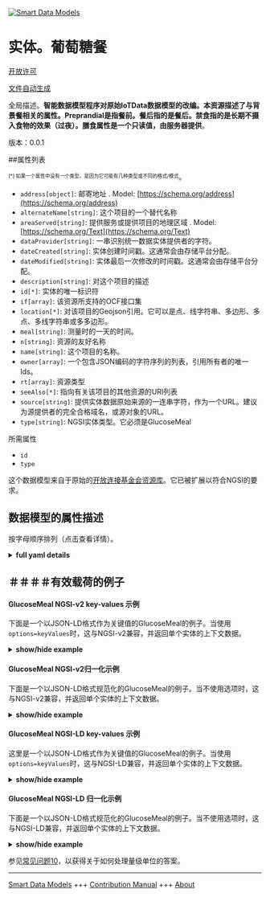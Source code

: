 <!-- 10-Header -->  
[![Smart Data Models](https://smartdatamodels.org/wp-content/uploads/2022/01/SmartDataModels_logo.png "Logo")](https://smartdatamodels.org)  
实体。葡萄糖餐  
=======<!-- /10-Header -->  
<!-- 15-License -->  
[开放许可](https://github.com/smart-data-models//dataModel.OCF/blob/master/GlucoseMeal/LICENSE.md)  
[文件自动生成](https://docs.google.com/presentation/d/e/2PACX-1vTs-Ng5dIAwkg91oTTUdt8ua7woBXhPnwavZ0FxgR8BsAI_Ek3C5q97Nd94HS8KhP-r_quD4H0fgyt3/pub?start=false&loop=false&delayms=3000#slide=id.gb715ace035_0_60)  
<!-- /15-License -->  
<!-- 20-Description -->  
全局描述。**智能数据模型程序对原始IoTData数据模型的改编。本资源描述了与背景餐相关的属性。Preprandial是指餐前。餐后指的是餐后。禁食指的是长期不摄入食物的效果（过夜）。膳食属性是一个只读值，由服务器提供**。  
版本：0.0.1  
<!-- /20-Description -->  
<!-- 30-PropertiesList -->  

##属性列表  

<sup><sub>[*] 如果一个属性中没有一个类型，是因为它可能有几种类型或不同的格式/模式</sub></sup>。  
- `address[object]`: 邮寄地址  . Model: [https://schema.org/address](https://schema.org/address)- `alternateName[string]`: 这个项目的一个替代名称  - `areaServed[string]`: 提供服务或提供项目的地理区域  . Model: [https://schema.org/Text](https://schema.org/Text)- `dataProvider[string]`: 一串识别统一数据实体提供者的字符。  - `dateCreated[string]`: 实体创建时间戳。这通常会由存储平台分配。  - `dateModified[string]`: 实体最后一次修改的时间戳。这通常会由存储平台分配。  - `description[string]`: 对这个项目的描述  - `id[*]`: 实体的唯一标识符  - `if[array]`: 该资源所支持的OCF接口集  - `location[*]`: 对该项目的Geojson引用。它可以是点、线字符串、多边形、多点、多线字符串或多多边形。  - `meal[string]`: 测量时的一天的时间。  - `n[string]`: 资源的友好名称  - `name[string]`: 这个项目的名称。  - `owner[array]`: 一个包含JSON编码的字符序列的列表，引用所有者的唯一Ids。  - `rt[array]`: 资源类型  - `seeAlso[*]`: 指向有关该项目的其他资源的URI列表  - `source[string]`: 提供实体数据原始来源的一连串字符，作为一个URL。建议为源提供者的完全合格域名，或源对象的URL。  - `type[string]`: NGSI实体类型。它必须是GlucoseMeal  <!-- /30-PropertiesList -->  
<!-- 35-RequiredProperties -->  
所需属性  
- `id`  - `type`  <!-- /35-RequiredProperties -->  
<!-- 40-RequiredProperties -->  
这个数据模型来自于原始的[开放连接基金会资源库](https://github.com/openconnectivityfoundation/IoTDataModels)。它已被扩展以符合NGSI的要求。  
<!-- /40-RequiredProperties -->  
<!-- 50-DataModelHeader -->  
## 数据模型的属性描述  
按字母顺序排列（点击查看详情）。  
<!-- /50-DataModelHeader -->  
<!-- 60-ModelYaml -->  
<details><summary><strong>full yaml details</strong></summary>    
```yaml  
GlucoseMeal:    
  description: 'Smart Data Models Program adaptation of the original IoTData data Models. This Resource describes the Properties associated with context meal. Preprandial means pre-meal. Postprandial means post-meal. Fasting means the effect of long-term absence of food intake (overnight). The meal Property is a read-only value that is provided by the Server.'    
  properties:    
    address:    
      description: 'The mailing address'    
      properties:    
        addressCountry:    
          description: 'Property. The country. For example, Spain. Model:''https://schema.org/addressCountry'''    
          type: string    
        addressLocality:    
          description: 'Property. The locality in which the street address is, and which is in the region. Model:''https://schema.org/addressLocality'''    
          type: string    
        addressRegion:    
          description: 'Property. The region in which the locality is, and which is in the country. Model:''https://schema.org/addressRegion'''    
          type: string    
        postOfficeBoxNumber:    
          description: 'Property. The post office box number for PO box addresses. For example, 03578. Model:''https://schema.org/postOfficeBoxNumber'''    
          type: string    
        postalCode:    
          description: 'Property. The postal code. For example, 24004. Model:''https://schema.org/https://schema.org/postalCode'''    
          type: string    
        streetAddress:    
          description: 'Property. The street address. Model:''https://schema.org/streetAddress'''    
          type: string    
      type: object    
      x-ngsi:    
        model: https://schema.org/address    
        type: Property    
    alternateName:    
      description: 'An alternative name for this item'    
      type: string    
      x-ngsi:    
        type: Property    
    areaServed:    
      description: 'The geographic area where a service or offered item is provided'    
      type: string    
      x-ngsi:    
        model: https://schema.org/Text    
        type: Property    
    dataProvider:    
      description: 'A sequence of characters identifying the provider of the harmonised data entity.'    
      type: string    
      x-ngsi:    
        type: Property    
    dateCreated:    
      description: 'Entity creation timestamp. This will usually be allocated by the storage platform.'    
      format: date-time    
      type: string    
      x-ngsi:    
        type: Property    
    dateModified:    
      description: 'Timestamp of the last modification of the entity. This will usually be allocated by the storage platform.'    
      format: date-time    
      type: string    
      x-ngsi:    
        type: Property    
    description:    
      description: 'A description of this item'    
      type: string    
      x-ngsi:    
        type: Property    
    id:    
      anyOf: &glucosemeal_-_properties_-_owner_-_items_-_anyof    
        - description: 'Property. Identifier format of any NGSI entity'    
          maxLength: 256    
          minLength: 1    
          pattern: ^[\w\-\.\{\}\$\+\*\[\]`|~^@!,:\\]+$    
          type: string    
        - description: 'Property. Identifier format of any NGSI entity'    
          format: uri    
          type: string    
      description: 'Unique identifier of the entity'    
      x-ngsi:    
        type: Property    
    if:    
      description: 'The OCF Interface set supported by this Resource'    
      items:    
        enum:    
          - oic.if.s    
          - oic.if.baseline    
        maxLength: 64    
        type: string    
      minItems: 1    
      readOnly: true    
      type: array    
      uniqueItems: true    
      x-ngsi:    
        type: Property    
    location:    
      description: 'Geojson reference to the item. It can be Point, LineString, Polygon, MultiPoint, MultiLineString or MultiPolygon'    
      oneOf:    
        - description: 'Geoproperty. Geojson reference to the item. Point'    
          properties:    
            bbox:    
              items:    
                type: number    
              minItems: 4    
              type: array    
            coordinates:    
              items:    
                type: number    
              minItems: 2    
              type: array    
            type:    
              enum:    
                - Point    
              type: string    
          required:    
            - type    
            - coordinates    
          title: 'GeoJSON Point'    
          type: object    
        - description: 'Geoproperty. Geojson reference to the item. LineString'    
          properties:    
            bbox:    
              items:    
                type: number    
              minItems: 4    
              type: array    
            coordinates:    
              items:    
                items:    
                  type: number    
                minItems: 2    
                type: array    
              minItems: 2    
              type: array    
            type:    
              enum:    
                - LineString    
              type: string    
          required:    
            - type    
            - coordinates    
          title: 'GeoJSON LineString'    
          type: object    
        - description: 'Geoproperty. Geojson reference to the item. Polygon'    
          properties:    
            bbox:    
              items:    
                type: number    
              minItems: 4    
              type: array    
            coordinates:    
              items:    
                items:    
                  items:    
                    type: number    
                  minItems: 2    
                  type: array    
                minItems: 4    
                type: array    
              type: array    
            type:    
              enum:    
                - Polygon    
              type: string    
          required:    
            - type    
            - coordinates    
          title: 'GeoJSON Polygon'    
          type: object    
        - description: 'Geoproperty. Geojson reference to the item. MultiPoint'    
          properties:    
            bbox:    
              items:    
                type: number    
              minItems: 4    
              type: array    
            coordinates:    
              items:    
                items:    
                  type: number    
                minItems: 2    
                type: array    
              type: array    
            type:    
              enum:    
                - MultiPoint    
              type: string    
          required:    
            - type    
            - coordinates    
          title: 'GeoJSON MultiPoint'    
          type: object    
        - description: 'Geoproperty. Geojson reference to the item. MultiLineString'    
          properties:    
            bbox:    
              items:    
                type: number    
              minItems: 4    
              type: array    
            coordinates:    
              items:    
                items:    
                  items:    
                    type: number    
                  minItems: 2    
                  type: array    
                minItems: 2    
                type: array    
              type: array    
            type:    
              enum:    
                - MultiLineString    
              type: string    
          required:    
            - type    
            - coordinates    
          title: 'GeoJSON MultiLineString'    
          type: object    
        - description: 'Geoproperty. Geojson reference to the item. MultiLineString'    
          properties:    
            bbox:    
              items:    
                type: number    
              minItems: 4    
              type: array    
            coordinates:    
              items:    
                items:    
                  items:    
                    items:    
                      type: number    
                    minItems: 2    
                    type: array    
                  minItems: 4    
                  type: array    
                type: array    
              type: array    
            type:    
              enum:    
                - MultiPolygon    
              type: string    
          required:    
            - type    
            - coordinates    
          title: 'GeoJSON MultiPolygon'    
          type: object    
      x-ngsi:    
        type: Geoproperty    
    meal:    
      description: 'Time of day when the measurement is taken.'    
      enum:    
        - preprandial    
        - postprandial    
        - fasting    
        - bedtime    
        - casual    
      readOnly: true    
      type: string    
      x-ngsi:    
        type: Property    
    n:    
      description: 'Friendly name of the Resource'    
      maxLength: 64    
      readOnly: true    
      type: string    
      x-ngsi:    
        type: Property    
    name:    
      description: 'The name of this item.'    
      type: string    
      x-ngsi:    
        type: Property    
    owner:    
      description: 'A List containing a JSON encoded sequence of characters referencing the unique Ids of the owner(s)'    
      items:    
        anyOf: *glucosemeal_-_properties_-_owner_-_items_-_anyof    
        description: 'Property. Unique identifier of the entity'    
      type: array    
      x-ngsi:    
        type: Property    
    rt:    
      description: 'Resource Type'    
      items:    
        enum:    
          - oic.r.glucose.meal    
        maxLength: 64    
        type: string    
      minItems: 1    
      readOnly: true    
      type: array    
      uniqueItems: true    
      x-ngsi:    
        type: Property    
    seeAlso:    
      description: 'list of uri pointing to additional resources about the item'    
      oneOf:    
        - items:    
            format: uri    
            type: string    
          minItems: 1    
          type: array    
        - format: uri    
          type: string    
      x-ngsi:    
        type: Property    
    source:    
      description: 'A sequence of characters giving the original source of the entity data as a URL. Recommended to be the fully qualified domain name of the source provider, or the URL to the source object.'    
      type: string    
      x-ngsi:    
        type: Property    
    type:    
      description: 'NGSI entity type. It has to be GlucoseMeal'    
      enum:    
        - GlucoseMeal    
      type: string    
      x-ngsi:    
        type: Property    
  required:    
    - id    
    - type    
  type: object    
  x-derived-from: https://github.com/OpenInterConnect/IoTDataModels/blob/master/GlucoseMealResURI.swagger.json    
  x-disclaimer: 'Redistribution and use in source and binary forms, with or without modification, are permitted  provided that the license conditions are met. Copyleft (c) 2021 Contributors to Smart Data Models Program'    
  x-license-url: https://github.com/smart-data-models/dataModel.OCF/blob/master/GlucoseMeal/LICENSE.md    
  x-model-schema: https://smart-data-models.github.io/dataModel.IoTDataModels/GlucoseMeal/schema.json    
  x-model-tags: OCF    
  x-version: 0.0.1    
```  
</details>    
<!-- /60-ModelYaml -->  
<!-- 70-MiddleNotes -->  
<!-- /70-MiddleNotes -->  
<!-- 80-Examples -->  
## ＃＃＃＃有效载荷的例子  
#### GlucoseMeal NGSI-v2 key-values 示例  
下面是一个以JSON-LD格式作为关键值的GlucoseMeal的例子。当使用`options=keyValues`时，这与NGSI-v2兼容，并返回单个实体的上下文数据。  
<details><summary><strong>show/hide example</strong></summary>    
```json  
{  
  "id": "urn:ngsi-ld:GlucoseMeal:id:HLGE:82344698",  
  "dateCreated": "1977-08-15T01:39:07Z",  
  "dateModified": "1997-06-24T22:20:47Z",  
  "source": "Say alone feel sound. Every affect billion feel during. Particular road instead fast should grow. Give next skin deal building.",  
  "name": "Film experience anything us accept respond late really. Building still foot main.",  
  "alternateName": "Low anything score rather my will continue. By city people raise operation amount. Mission measure cause company short.",  
  "description": "Radio computer listen high return sit. Professor watch stock among eye. Speech phone firm reason.",  
  "dataProvider": "Fire church cold early doctor civil white. Until easy action candidate few skin. Guy four production community film.",  
  "owner": [  
    "urn:ngsi-ld:GlucoseMeal:items:KJWE:83688146",  
    "urn:ngsi-ld:GlucoseMeal:items:CPXX:84082182"  
  ],  
  "seeAlso": [  
    "urn:ngsi-ld:GlucoseMeal:items:NLUW:70195588",  
    "urn:ngsi-ld:GlucoseMeal:items:ZPDL:30436070"  
  ],  
  "location": {  
    "type": "Point",  
    "coordinates": [  
      -82.9153815,  
      -36.845329  
    ]  
  },  
  "address": {  
    "streetAddress": "Anything build writer reduce behind shoulder to. Third Republican kind develop money.",  
    "addressLocality": "Parent name poor action item table support. Forward decide tree sign here strong.",  
    "addressRegion": "Life rise only fall little approach. Themselves affect before pay none. Trade kitchen guess.",  
    "addressCountry": "Expect American suddenly forget senior cost. Line defense big activity. Leg rich firm subject you.",  
    "postalCode": "Shake should offer foreign list. Decision life win major capital manage either. Throw performance soldier know goal black.",  
    "postOfficeBoxNumber": "Sit those arm rich rather consider will. Million much campaign director free."  
  },  
  "areaServed": "Guy sport garden too result worker institution. Tough seat pattern light sing. Standard attack staff require there light article."  
}  
```  
</details>  
#### GlucoseMeal NGSI-v2归一化示例  
下面是一个以JSON-LD格式规范化的GlucoseMeal的例子。当不使用选项时，这与NGSI-v2兼容，并返回单个实体的上下文数据。  
<details><summary><strong>show/hide example</strong></summary>    
```json  
{  
  "id": {  
    "type": "string",  
    "value": "urn:ngsi-ld:GlucoseMeal:id:HLGE:82344698"  
  },  
  "dateCreated": {  
    "format": "date-time",  
    "type": "string",  
    "value": "1977-08-15T01:39:07Z"  
  },  
  "dateModified": {  
    "format": "date-time",  
    "type": "string",  
    "value": "1997-06-24T22:20:47Z"  
  },  
  "source": {  
    "type": "string",  
    "value": "Say alone feel sound. Every affect billion feel during. Particular road instead fast should grow. Give next skin deal building."  
  },  
  "name": {  
    "type": "string",  
    "value": "Film experience anything us accept respond late really. Building still foot main."  
  },  
  "alternateName": {  
    "type": "string",  
    "value": "Low anything score rather my will continue. By city people raise operation amount. Mission measure cause company short."  
  },  
  "description": {  
    "type": "string",  
    "value": "Radio computer listen high return sit. Professor watch stock among eye. Speech phone firm reason."  
  },  
  "dataProvider": {  
    "type": "string",  
    "value": "Fire church cold early doctor civil white. Until easy action candidate few skin. Guy four production community film."  
  },  
  "owner": {  
    "type": "array",  
    "value": [  
      "urn:ngsi-ld:GlucoseMeal:items:KJWE:83688146",  
      "urn:ngsi-ld:GlucoseMeal:items:CPXX:84082182"  
    ]  
  },  
  "seeAlso": {  
    "type": "array",  
    "value": [  
      "urn:ngsi-ld:GlucoseMeal:items:NLUW:70195588",  
      "urn:ngsi-ld:GlucoseMeal:items:ZPDL:30436070"  
    ]  
  },  
  "location": {  
    "type": "object",  
    "value": {  
      "type": "Point",  
      "coordinates": [  
        -82.9153815,  
        -36.845329  
      ]  
    }  
  },  
  "address": {  
    "type": "object",  
    "value": {  
      "streetAddress": "Anything build writer reduce behind shoulder to. Third Republican kind develop money.",  
      "addressLocality": "Parent name poor action item table support. Forward decide tree sign here strong.",  
      "addressRegion": "Life rise only fall little approach. Themselves affect before pay none. Trade kitchen guess.",  
      "addressCountry": "Expect American suddenly forget senior cost. Line defense big activity. Leg rich firm subject you.",  
      "postalCode": "Shake should offer foreign list. Decision life win major capital manage either. Throw performance soldier know goal black.",  
      "postOfficeBoxNumber": "Sit those arm rich rather consider will. Million much campaign director free."  
    }  
  },  
  "areaServed": {  
    "type": "string",  
    "value": "Guy sport garden too result worker institution. Tough seat pattern light sing. Standard attack staff require there light article."  
  }  
}  
```  
</details>  
#### GlucoseMeal NGSI-LD key-values 示例  
这里是一个以JSON-LD格式作为关键值的GlucoseMeal的例子。当使用`options=keyValues`时，这与NGSI-LD兼容，并返回单个实体的上下文数据。  
<details><summary><strong>show/hide example</strong></summary>    
```json  
{  
    "id": "urn:ngsi-ld:GlucoseMeal:id:HLGE:82344698",  
    "dateCreated": "1977-08-15T01:39:07Z",  
    "dateModified": "1997-06-24T22:20:47Z",  
    "source": "Say alone feel sound. Every affect billion feel during. Particular road instead fast should grow. Give next skin deal building.",  
    "name": "Film experience anything us accept respond late really. Building still foot main.",  
    "alternateName": "Low anything score rather my will continue. By city people raise operation amount. Mission measure cause company short.",  
    "description": "Radio computer listen high return sit. Professor watch stock among eye. Speech phone firm reason.",  
    "dataProvider": "Fire church cold early doctor civil white. Until easy action candidate few skin. Guy four production community film.",  
    "owner": [  
        "urn:ngsi-ld:GlucoseMeal:items:KJWE:83688146",  
        "urn:ngsi-ld:GlucoseMeal:items:CPXX:84082182"  
    ],  
    "seeAlso": [  
        "urn:ngsi-ld:GlucoseMeal:items:NLUW:70195588",  
        "urn:ngsi-ld:GlucoseMeal:items:ZPDL:30436070"  
    ],  
    "location": {  
        "type": "Point",  
        "coordinates": [  
            -82.9153815,  
            -36.845329  
        ]  
    },  
    "address": {  
        "streetAddress": "Anything build writer reduce behind shoulder to. Third Republican kind develop money.",  
        "addressLocality": "Parent name poor action item table support. Forward decide tree sign here strong.",  
        "addressRegion": "Life rise only fall little approach. Themselves affect before pay none. Trade kitchen guess.",  
        "addressCountry": "Expect American suddenly forget senior cost. Line defense big activity. Leg rich firm subject you.",  
        "postalCode": "Shake should offer foreign list. Decision life win major capital manage either. Throw performance soldier know goal black.",  
        "postOfficeBoxNumber": "Sit those arm rich rather consider will. Million much campaign director free."  
    },  
    "areaServed": "Guy sport garden too result worker institution. Tough seat pattern light sing. Standard attack staff require there light article.",  
    "@context": [  
        "https://smartdatamodels.org/context.jsonld",  
        "https://raw.githubusercontent.com/smart-data-models/dataModel.OCF/master/context.jsonld"  
    ]  
}  
```  
</details>  
#### GlucoseMeal NGSI-LD 归一化示例  
下面是一个以JSON-LD格式规范化的GlucoseMeal的例子。当不使用选项时，这与NGSI-LD兼容，并返回单个实体的上下文数据。  
<details><summary><strong>show/hide example</strong></summary>    
```json  
{  
    "id": "urn:ngsi-ld:GlucoseMeal:id:ABVE:19702704",  
    "dateCreated": {  
        "type": "Property",  
        "value": {  
            "@type": "DateTime",  
            "@value": "2002-02-17T00:53:08Z"  
        }  
    },  
    "dateModified": {  
        "type": "Property",  
        "value": {  
            "@type": "DateTime",  
            "@value": "2010-03-31T20:20:55Z"  
        }  
    },  
    "source": {  
        "type": "Property",  
        "value": "Leader ten audience his."  
    },  
    "name": {  
        "type": "Property",  
        "value": "Play participant away rate claim none sense little. Evening class teach war game. Nation campaign body human. Program message protect economy chair race ago."  
    },  
    "alternateName": {  
        "type": "Property",  
        "value": "Indeed finally indeed word mind hit shake. Section attorney take rate. Fear leg because suggest degree."  
    },  
    "description": {  
        "type": "Property",  
        "value": "Fire charge outside head majority capital. Of happen past instead interesting audience throughout. Join marriage certain turn happen."  
    },  
    "dataProvider": {  
        "type": "Property",  
        "value": "Him indeed some allow. Reduce somebody white card another. Member seat produce animal position."  
    },  
    "owner": {  
        "type": "Property",  
        "value": [  
            "urn:ngsi-ld:GlucoseMeal:items:IQSO:46372161",  
            "urn:ngsi-ld:GlucoseMeal:items:IZFK:40511946"  
        ]  
    },  
    "seeAlso": {  
        "type": "Property",  
        "value": [  
            "urn:ngsi-ld:GlucoseMeal:items:WFRZ:03670754"  
        ]  
    },  
    "location": {  
        "type": "Property",  
        "value": {  
            "type": "Point",  
            "coordinates": [  
                0.614666,  
                60.591506  
            ]  
        }  
    },  
    "address": {  
        "type": "Property",  
        "value": {  
            "streetAddress": "Way tree option central car beautiful. Your able democratic already possible.",  
            "addressLocality": "Analysis focus sort agency. Open fall blood animal understand enough industry. Chair above drug figure sit result.",  
            "addressRegion": "Throughout no group participant medical call natural. Less collection top get everybody. Another improve risk suffer our leader century.",  
            "addressCountry": "Student travel floor fish hear matter nothing. Along people claim light fact maybe five. Walk middle arrive main address include.",  
            "postalCode": "Nearly eight happy water. College Republican buy door head. Stand especially science issue positive tend fast result.",  
            "postOfficeBoxNumber": "Ahead if design safe watch. Language sound guy fight break."  
        }  
    },  
    "areaServed": {  
        "type": "Property",  
        "value": "My which public amount. Identify media none future cost network party. Modern six discuss writer receive."  
    },  
    "@context": [  
        "https://smartdatamodels.org/context.jsonld",  
        "https://raw.githubusercontent.com/smart-data-models/dataModel.OCF/master/context.jsonld"  
    ]  
}  
```  
</details><!-- /80-Examples -->  
<!-- 90-FooterNotes -->  
<!-- /90-FooterNotes -->  
<!-- 95-Units -->  
参见[常见问题10](https://smartdatamodels.org/index.php/faqs/)，以获得关于如何处理量级单位的答案。  
<!-- /95-Units -->  
<!-- 97-LastFooter -->  
---  
[Smart Data Models](https://smartdatamodels.org) +++ [Contribution Manual](https://bit.ly/contribution_manual) +++ [About](https://bit.ly/Introduction_SDM)<!-- /97-LastFooter -->  
